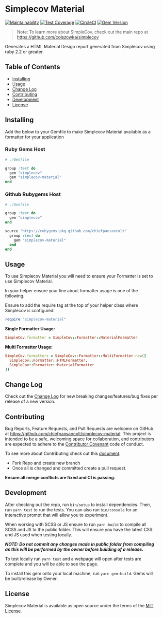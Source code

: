 # Simplecov Material

[![Maintainability](https://api.codeclimate.com/v1/badges/0eb25c5bffe23ccf5796/maintainability)](https://codeclimate.com/github/chiefpansancolt/simplecov-material/maintainability)
[![Test Coverage](https://api.codeclimate.com/v1/badges/0eb25c5bffe23ccf5796/test_coverage)](https://codeclimate.com/github/chiefpansancolt/simplecov-material/test_coverage)
[![CircleCI](https://circleci.com/gh/chiefpansancolt/simplecov-material.svg?style=svg)](https://circleci.com/gh/chiefpansancolt/simplecov-material)
[![Gem Version](https://badge.fury.io/rb/simplecov-material.svg)](https://badge.fury.io/rb/simplecov-material)

> Note: To learn more about SimpleCov, check out the main repo at https://github.com/colszowka/simplecov

Generates a HTML Material Design report generated from Simplecov using ruby 2.2 or greater.

## Table of Contents

- [Installing](#installing)
- [Usage](#usage)
- [Change Log](#change-log)
- [Contributing](#contributing)
- [Development](#development)
- [License](#license)


## Installing

Add the below to your Gemfile to make Simplecov Material available as a formatter for your application

### Ruby Gems Host

```ruby
# ./Gemfile

group :test do
  gem "simplecov"
  gem "simplecov-material"
end
```

### Github Rubygems Host

```ruby
# ./Gemfile

group :test do
  gem "simplecov"
end

source "https://rubygems.pkg.github.com/chiefpansancolt" 
  group :test do
    gem "simplecov-material"
  end
end
```

## Usage

To use Simplecov Material you will need to ensure your Formatter is set to use Simplecov Material.

In your helper ensure your line about formatter usage is one of the following.

Ensure to add the require tag at the top of your helper class where Simplecov is configured

```ruby
require "simplecov-material"
```

**Single Formatter Usage:**

```ruby
SimpleCov.formatter = SimpleCov::Formatter::MaterialFormatter
```

**Multi Formatter Usage:**

```ruby
SimpleCov.formatters = SimpleCov::Formatter::MultiFormatter.new([
  SimpleCov::Formatter::HTMLFormatter,
  SimpleCov::Formatter::MaterialFormatter
])
```

## Change Log

Check out the [Change Log](https://github.com/chiefpansancolt/simplecov-material/blob/master/CHANGELOG.md) for new breaking changes/features/bug fixes per release of a new version.

## Contributing

Bug Reports, Feature Requests, and Pull Requests are welcome on GitHub at https://github.com/chiefpansancolt/simplecov-material. This project is intended to be a safe, welcoming space for collaboration, and contributors are expected to adhere to the [Contributor Covenant](https://github.com/chiefpansancolt/simplecov-material/blob/master/CODE_OF_CONDUCT.md) code of conduct.

To see more about Contributing check out this [document](https://github.com/chiefpansancolt/simplecov-material/blob/master/CONTRIBUTING.md).

- Fork Repo and create new branch
- Once all is changed and committed create a pull request.

**Ensure all merge conflicts are fixed and CI is passing.**

## Development

After checking out the repo, run `bin/setup` to install dependencies. Then, run `yarn test` to run the tests. You can also run `bin/console` for an interactive prompt that will allow you to experiment.

When working with SCSS or JS ensure to run `yarn build` to compile all SCSS and JS to the public folder. This will ensure you have the latest CSS and JS used when testing locally.

_**NOTE: Do not commit any changes made in public folder from compiling as this will be performed by the owner before building of a release.**_

To test locally run `yarn test` and a webpage will open after tests are complete and you will be able to see the page.

To install this gem onto your local machine, run `yarn gem:build`. Gems will be built/release by Owner.

## License

Simplecov Material is available as open source under the terms of the [MIT License](https://github.com/chiefpansancolt/simplecov-material/blob/master/LICENSE).

